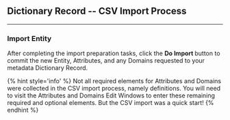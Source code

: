 ## Dictionary Record -- CSV Import Process
---

### Import Entity

After completing the import preparation tasks, click the <strong><span class="btn btn-info btn-xs"> <i class="fa fa-sign-in"> </i> Do Import </span> </strong> button to commit the new <span class="md-panel">Entity</span>, <span class="md-panel">Attributes</span>, and any <span class="md-panel">Domains</span> requested to your metadata <span class="md-panel">Dictionary Record</span>.

{% hint style='info' %}
  Not all required elements for <span class="md-panel">Attributes</span> and <span class="md-panel">Domains</span> were collected in the CSV import process, namely definitions.  You will need to visit the <span class="md-panel">Attributes</span> and <span class="md-panel">Domains</span> <span class="md-window">Edit Windows</span> to enter these remaining required and optional elements.  But the CSV import was a quick start!
{% endhint %}
